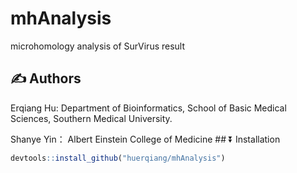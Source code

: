 
<!-- README.md is generated from README.Rmd. Please edit that file -->

# mhAnalysis

<!-- badges: start -->
<!-- badges: end -->

microhomology analysis of SurVirus result

## :writing_hand: Authors

Erqiang Hu: Department of Bioinformatics, School of Basic Medical
Sciences, Southern Medical University.

Shanye Yin： Albert Einstein College of Medicine \## :arrow_double_down:
Installation

``` r
devtools::install_github("huerqiang/mhAnalysis")
```
